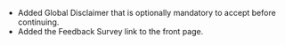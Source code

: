 * Added Global Disclaimer that is optionally mandatory to accept before continuing.
* Added the Feedback Survey link to the front page.

